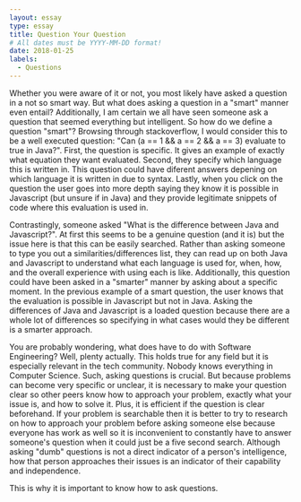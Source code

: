```yaml
---
layout: essay
type: essay
title: Question Your Question
# All dates must be YYYY-MM-DD format!
date: 2018-01-25
labels:
  - Questions
---
```

Whether you were aware of it or not, you most likely have asked a question in a not so smart way. But what does asking a question in a "smart" manner even entail? Additionally, I am certain we all have seen someone ask a question that seemed everything but intelligent. So how do we define a question "smart"? Browsing through stackoverflow, I would consider this to be a well executed question: "Can (a == 1 && a == 2 && a == 3) evaluate to true in Java?". First, the question is specific. It gives an example of exactly what equation they want evaluated. Second, they specify which language this is written in. This question could have diferent answers depening on which language it is written in due to syntax. Lastly, when you click on the question the user goes into more depth saying they know it is possible in Javascript (but unsure if in Java) and they provide legitimate snippets of code where this evaluation is used in. 

Contrastingly, someone asked "What is the difference between Java and Javascript?". At first this seems to be a genuine question (and it is) but the issue here is that this can be easily searched. Rather than asking someone to type you out a similarities/differences list, they can read up on both Java and Javascript to understand what each language is used for, when, how, and the overall experience with using each is like. Additionally, this question could have been asked in a "smarter" manner by asking about a specific moment. In the previous example of a smart question, the user knows that the evaluation is possible in Javascript but not in Java. Asking the differences of Java and Javascript is a loaded question because there are a whole lot of differences so specifying in what cases would they be different is a smarter approach.

You are probably wondering, what does have to do with Software Engineering? Well, plenty actually. This holds true for any field but it is especially relevant in the tech community. Nobody knows everything in Computer Science. Such, asking questions is crucial. But because problems can become very specific or unclear, it is necessary to make your question clear so other peers know how to approach your problem, exactly what your issue is, and how to solve it. Plus, it is efficient if the question is clear beforehand. If your problem is searchable then it is better to try to research on how to approach your problem before asking someone else because everyone has work as well so it is inconvenient to constantly have to answer someone's question when it could just be a five second search. Although asking "dumb" questions is not a direct indicator of a person's intelligence, how that person approaches their issues is an indicator of their capability and independence.

This is why it is important to know how to ask questions.
